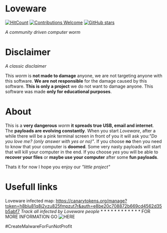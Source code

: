 # Loveware
[![HitCount](http://hits.dwyl.com/The_G0df@ther/Loveware.svg)](http://hits.dwyl.com/The_G0df@ther/Loveware)
[![Contributions Welcome](https://img.shields.io/badge/contributions-welcome-red.svg?style=round)](https://github.com/TheG0df2ther/Loveware/issues/1)
[![GitHub stars](https://img.shields.io/github/stars/TheG0df2ther/Loveware.svg?style=social&label=Star&maxAge=2592000)](https://github.com/TheG0df2ther/Loveware/stargazers)




*A community driven computer worm*



# Disclaimer
*A classic disclaimer*

This *worm* is **not made to damage** anyone, we are not targeting anyone with this
software.
**We are not responsible** for the damage caused by this software.
**This is only a project** we do not want to damage anyone.
This software was made **only for educational purposes**.

# About
This is a **very dangerous** *worm* **it spreads true USB, email and internet**.
The **payloads are evolving constantly**. When you start *Loveware*, after a while there will be a pink terminal screen in front of you
it will ask you:*"Do you love me? (only answer with yes or no)"*.
If you choose **no** then you need to know that your computer is **doomed**.
Some very nasty payloads will start that will kill your computer in the end.
If you choose *yes* you will be able to **recover your files** or **maybe use your
computer** after some **fun payloads**.

Thats it for now I hope you enjoy our *"little project"*

# Usefull links

Loveware infected map: https://canarytokens.org/manage?token=h8blu81q8j2vzu825fmpzut7r&auth=e8be20c708872b669cd4562d35b5abf7
*Track all infected by Loveware people*
        *  *
        *  *
        *   *
        *   *
         *   *
        *   *
FOR MORE INFORMATION GO ![HERE](https://github.com/TheG0df2ther/Loveware/wiki)

#CreateMalwareForFunNotProfit
